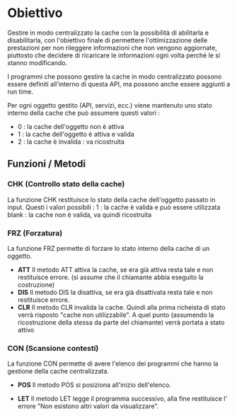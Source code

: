 # Obiettivo

Gestire in modo centralizzato la cache con la possibilità di abilitarla e disabilitarla, con l'obiettivo finale di permettere l'ottimizzazione delle prestazioni per non rileggere informazioni che non vengono aggiornate, piuttosto che decidere di ricaricare le informazioni ogni volta perchè le si stanno modificando.

I programmi che possono gestire la cache in modo centralizzato possono essere definiti
all'interno di questa API, ma possono anche essere aggiunti a run time.

Per ogni oggetto gestito (API, servizi, ecc.) viene mantenuto uno stato interno della cache che
può assumere questi valori : 
- 0 :  la cache dell'oggetto non è attiva
- 1 :  la cache dell'oggetto è attiva e valida
- 2 :  la cache è invalida :  va ricostruita

## Funzioni / Metodi
### CHK (Controllo stato della cache)
La funzione CHK restituisce lo stato della cache dell'oggetto passato in input.
Questi i valori possibili : 
1 :      la cache è valida e può essere utilizzata
blank :  la cache non è valida, va quindi ricostruita

### FRZ (Forzatura)
La funzione FRZ permette di forzare lo stato interno della cache di un oggetto.
-  **ATT**
Il metodo ATT attiva la cache, se era già attiva resta tale e non restituisce errore.
(si assume che il chiamante abbia eseguito la costruzione)
-  **DIS**
Il metodo DIS la disattiva, se era già disattivata resta tale e non restituisce errore.
-  **CLR**
Il metodo CLR invalida la cache. Quindi alla prima richeista di stato verrà risposto
"cache non utilizzabile". A quel punto (assumendo la ricostruzione della stessa da parte del
chiamante) verrà portata a stato attivo

### CON (Scansione contesti)
La funzione CON permette di avere l'elenco dei programmi che hanno la gestione della cache centralizzata.
-  **POS**
Il metodo POS si posiziona all'inizio dell'elenco.

-  **LET**
Il metodo LET legge il programma successivo, alla fine restituisce l' errore "Non esistono altri valori da visualizzare".
